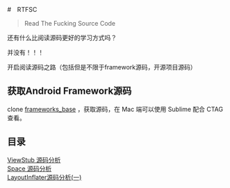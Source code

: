 #　RTFSC

> Read The Fucking Source Code

还有什么比阅读源码更好的学习方式吗？

并没有！！！

开启阅读源码之路（包括但是不限于framework源码，开源项目源码）  


## 获取Android Framework源码

clone [frameworks_base](https://github.com/android/platform_frameworks_base) ，获取源码，在 Mac 端可以使用 Sublime 配合 CTAG 查看。  


## 目录

[ViewStub 源码分析](./ViewStub.md)  
[Space 源码分析](./Space.md)   
[LayoutInflater源码分析(一)](./LayoutInflater.md)  

